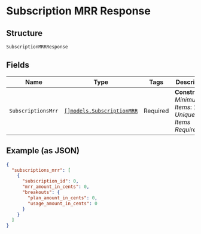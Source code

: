 
# Subscription MRR Response

## Structure

`SubscriptionMRRResponse`

## Fields

| Name | Type | Tags | Description |
|  --- | --- | --- | --- |
| `SubscriptionsMrr` | [`[]models.SubscriptionMRR`](../../doc/models/subscription-mrr.md) | Required | **Constraints**: *Minimum Items*: `1`, *Unique Items Required* |

## Example (as JSON)

```json
{
  "subscriptions_mrr": [
    {
      "subscription_id": 0,
      "mrr_amount_in_cents": 0,
      "breakouts": {
        "plan_amount_in_cents": 0,
        "usage_amount_in_cents": 0
      }
    }
  ]
}
```

